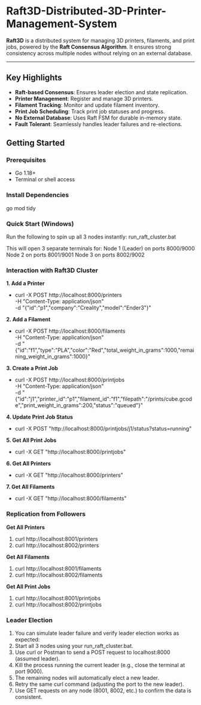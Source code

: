 # Raft3D-Distributed-3D-Printer-Management-System

**Raft3D** is a distributed system for managing 3D printers, filaments, and print jobs, powered by the **Raft Consensus Algorithm**. It ensures strong consistency across multiple nodes without relying on an external database.

---

## Key Highlights

- **Raft-based Consensus**: Ensures leader election and state replication.
- **Printer Management**: Register and manage 3D printers.
- **Filament Tracking**: Monitor and update filament inventory.
- **Print Job Scheduling**: Track print job statuses and progress.
- **No External Database**: Uses Raft FSM for durable in-memory state.
- **Fault Tolerant**: Seamlessly handles leader failures and re-elections.

## Getting Started

### Prerequisites

- Go 1.18+
- Terminal or shell access

### Install Dependencies

go mod tidy

### Quick Start (Windows)

Run the following to spin up all 3 nodes instantly:
run_raft_cluster.bat

This will open 3 separate terminals for:
Node 1 (Leader) on ports 8000/9000
Node 2 on ports 8001/9001
Node 3 on ports 8002/9002

### Interaction with Raft3D Cluster

**1. Add a Printer**
- curl -X POST http://localhost:8000/printers \
  -H "Content-Type: application/json" \
  -d "{\"id\":\"p1\",\"company\":\"Creality\",\"model\":\"Ender3\"}"

**2. Add a Filament**
- curl -X POST http://localhost:8000/filaments \
  -H "Content-Type: application/json" \
  -d "{\"id\":\"f1\",\"type\":\"PLA\",\"color\":\"Red\",\"total_weight_in_grams\":1000,\"remaining_weight_in_grams\":1000}"

**3. Create a Print Job**
- curl -X POST http://localhost:8000/printjobs \
  -H "Content-Type: application/json" \
  -d "{\"id\":\"j1\",\"printer_id\":\"p1\",\"filament_id\":\"f1\",\"filepath\":\"/prints/cube.gcode\",\"print_weight_in_grams\":200,\"status\":\"queued\"}"

**4. Update Print Job Status**
- curl -X POST "http://localhost:8000/printjobs/j1/status?status=running"

**5. Get All Print Jobs**
- curl -X GET "http://localhost:8000/printjobs"

**6. Get All Printers**
- curl -X GET "http://localhost:8000/printers"

**7. Get All Filaments**
- curl -X GET "http://localhost:8000/filaments"

### Replication from Followers

**Get All Printers**
1) curl http://localhost:8001/printers
2) curl http://localhost:8002/printers

**Get All Filaments**
1) curl http://localhost:8001/filaments
2) curl http://localhost:8002/filaments

**Get All Print Jobs**
1) curl http://localhost:8001/printjobs
2) curl http://localhost:8002/printjobs

### Leader Election
1) You can simulate leader failure and verify leader election works as expected:
2) Start all 3 nodes using your run_raft_cluster.bat.
3) Use curl or Postman to send a POST request to localhost:8000 (assumed leader).
4) Kill the process running the current leader (e.g., close the terminal at port 9000).
5) The remaining nodes will automatically elect a new leader.
6) Retry the same curl command (adjusting the port to the new leader).
7) Use GET requests on any node (8001, 8002, etc.) to confirm the data is consistent.
